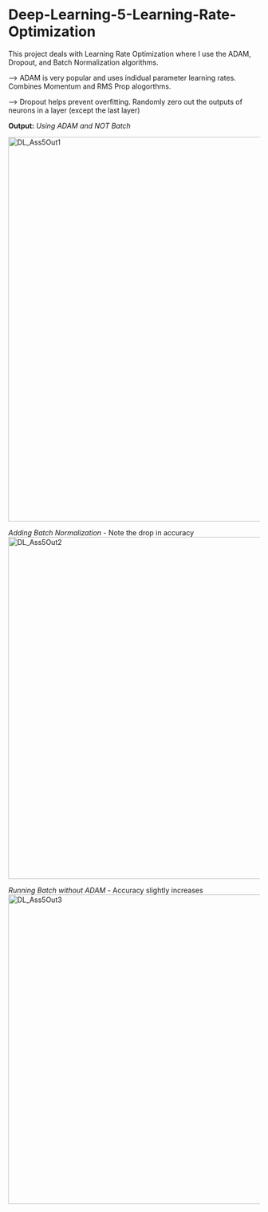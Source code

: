 # Deep-Learning-5-Learning-Rate-Optimization

This project deals with Learning Rate Optimization where I use the ADAM, Dropout, and Batch Normalization algorithms.

--> ADAM is very popular and uses indidual parameter learning rates. Combines Momentum and RMS Prop alogorthms.

--> Dropout helps prevent overfitting. Randomly zero out the outputs of neurons in a layer (except the last layer)

**Output:**
*Using ADAM and NOT Batch*

<img width="770" alt="DL_Ass5Out1" src="https://github.com/ianspetnagel/Deep-Learning-3-Linear-Network-Gradient-Descent/assets/62821052/85767986-375a-4c02-8305-117ec47e228d">

*Adding Batch Normalization* - Note the drop in accuracy
<img width="685" alt="DL_Ass5Out2" src="https://github.com/ianspetnagel/Deep-Learning-3-Linear-Network-Gradient-Descent/assets/62821052/31c2b3ff-d300-4eca-9f98-096d9588b44e">

*Running Batch without ADAM* - Accuracy slightly increases
<img width="620" alt="DL_Ass5Out3" src="https://github.com/ianspetnagel/Deep-Learning-3-Linear-Network-Gradient-Descent/assets/62821052/0bd0729b-053a-4a49-af16-1cea0189e7ad">




